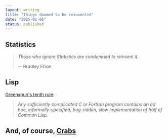 ```yaml
---
layout: writing
title: "Things doomed to be reinvented"
date: "2025-01-06" 
status: published
---
```


## Statistics

> *Those who ignore Statistics are condemned to reinvent it.*
> 
> -- Bradley Efron

## Lisp

[Greenspun's tenth rule](https://en.wikipedia.org/wiki/Greenspun%27s_tenth_rule):

> *Any sufficiently complicated C or Fortran program contains an ad hoc, informally-specified, bug-ridden, slow implementation of half of Common Lisp.*

## And, of course, [Crabs](https://en.wikipedia.org/wiki/Carcinisation)
